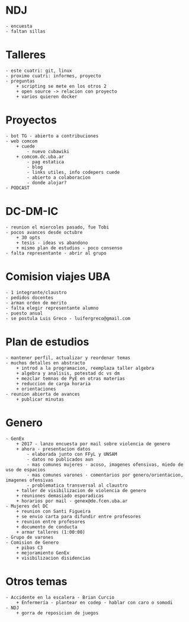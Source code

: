 # NDJ
	- encuesta
	- faltan sillas

# Talleres
	- este cuatri: git, linux
	- proximo cuatri: informes, proyecto
	- preguntas
		+ scripting se mete en los otros 2
		+ open source -> relacion con proyecto
		+ varios quieren docker

# Proyectos
	- bot TG - abierto a contribuciones
	- web comcom
		+ cuede
			- nuevo cubawiki
		+ comcom.dc.uba.ar
			- pag estatica
			- blog
			- links utiles, info codepers cuede
			- abierto a colaboracion
			- donde alojar?
	- PODCAST

# DC-DM-IC
	- reunion el miercoles pasado, fue Tobi
	- pocos avances desde octubre
		+ 30 opts
		+ tesis - ideas vs abandono
		+ mismo plan de estudios - poco consenso
	- falta representante - abrir al grupo

# Comision viajes UBA
	- 1 integrante/claustro
	- pedidos docentes
	- arman orden de merito
	- falta elegir representante alumno
	- puesto anual
	- se postula Luis Greco - luifergreco@gmail.com

# Plan de estudios
	- mantener perfil, actualizar y reordenar temas
	- muchos detalles en abstracto
		+ introd a la programacion, reemplaza taller algebra
		+ algebra y analisis, potestad dc vs dm
		+ mezclar temnas de PyE en otras materias
		+ reduccion de carga horaria
		+ orientaciones
	- reunion abierta de avances
		+ publicar minutas

# Genero
	- GenEx
		+ 2017 - lanzo encuesta por mail sobre violencia de genero
		+ ahora - presentacion datos
			- elaborada junto con FFyL y UNSAM
			- datos no publicados aun
			- mas comunes mujeres - acoso, imagenes ofensivas, miedo de uso de espacios
			- mas comunes varones - comentarios por genero/orientacion, imagenes ofensivas
			- problematica transversal al claustro
		+ taller de visibilizacion de violencia de genero
		+ reuniones demasiado esporadicas
		+ horarios por mail - genex@de.fcen.uba.ar
	- Mujeres del DC
		+ reunion con Santi Figueira
		+ se envio carta para difundir entre profesores
		+ reunion entre profesores
		+ documento de conducta
		+ armar talleres (1:00:00)
	- Grupo de varones
	- Comision de Genero
		+ pibas C3
		+ mejoramiento GenEx
		+ visibilizacion disidencias

# Otros temas
	- Accidente en la escalera - Brian Curcio
		+ Enfermería - plantear en codep - hablar con caro o somodi
	- NDJ
		+ gorra de reposicion de juegos

